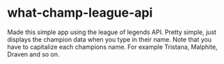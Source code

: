 # what-champ-league-api
Made this simple app using the league of legends API. Pretty simple, just displays the champion data when you type in their name. Note that you have to capitalize each champions name. For example Tristana, Malphite, Draven and so on.
